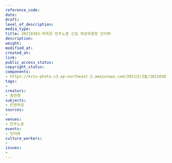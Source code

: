 ```yaml
---
reference_code: 
date: 
draft: 
level_of_description: 
media_type: 
title: 20210303-박희은 민주노총 신임 여성위원장 인터뷰
description: 
weight: 
modified_at: 
created_at: 
link: 
public_access_status: 
copyright_status: 
components:
- https://kctu-photo.s3.ap-northeast-2.amazonaws.com/2021년/3월/20210303-박희은+민주노총+신임+여성위원장+인터뷰/_1DX2431.jpg
tags:
- 
creators:
- 총연맹
subjects:
- 인권여성
sources:
- 
venues:
- 민주노총
events:
- 인터뷰
culture_workers:
- 
issues:
- 
---
```

